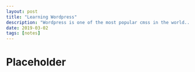 ```yaml
---
layout: post
title: "Learning Wordpress"
description: "Wordpress is one of the most popular cmss in the world..."
date: 2019-03-02
tags: [notes]
---
```


# Placeholder
